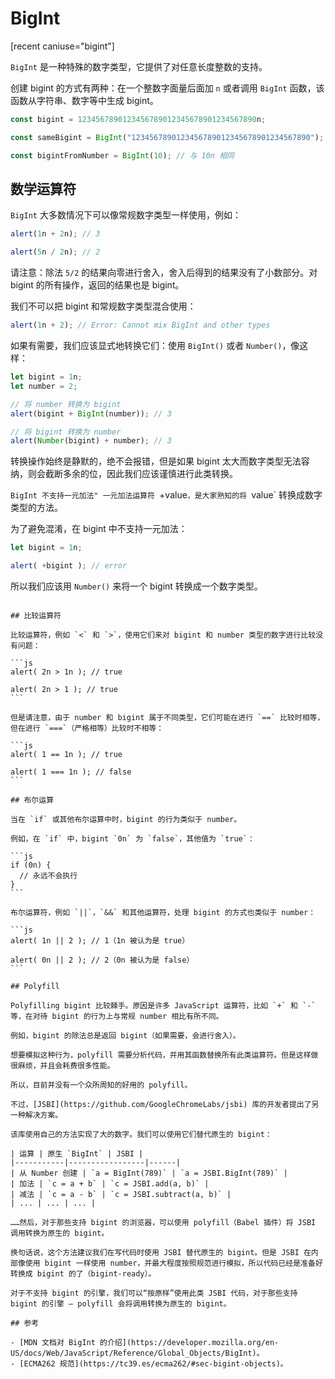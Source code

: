 # BigInt

[recent caniuse="bigint"]

`BigInt` 是一种特殊的数字类型，它提供了对任意长度整数的支持。

创建 bigint 的方式有两种：在一个整数字面量后面加 `n` 或者调用 `BigInt` 函数，该函数从字符串、数字等中生成 bigint。

```js
const bigint = 1234567890123456789012345678901234567890n;

const sameBigint = BigInt("1234567890123456789012345678901234567890");

const bigintFromNumber = BigInt(10); // 与 10n 相同
```

## 数学运算符

`BigInt` 大多数情况下可以像常规数字类型一样使用，例如：

```js
alert(1n + 2n); // 3

alert(5n / 2n); // 2
```

请注意：除法 `5/2` 的结果向零进行舍入，舍入后得到的结果没有了小数部分。对 bigint 的所有操作，返回的结果也是 bigint。

我们不可以把 bigint 和常规数字类型混合使用：

```js
alert(1n + 2); // Error: Cannot mix BigInt and other types
```

如果有需要，我们应该显式地转换它们：使用 `BigInt()` 或者 `Number()`，像这样：

```js
let bigint = 1n;
let number = 2;

// 将 number 转换为 bigint
alert(bigint + BigInt(number)); // 3

// 将 bigint 转换为 number
alert(Number(bigint) + number); // 3
```

转换操作始终是静默的，绝不会报错，但是如果 bigint 太大而数字类型无法容纳，则会截断多余的位，因此我们应该谨慎进行此类转换。

`BigInt 不支持一元加法"
一元加法运算符 `+value`，是大家熟知的将 `value` 转换成数字类型的方法。

为了避免混淆，在 bigint 中不支持一元加法：
```js
let bigint = 1n;

alert( +bigint ); // error
```
所以我们应该用 `Number()` 来将一个 bigint 转换成一个数字类型。
````

## 比较运算符

比较运算符，例如 `<` 和 `>`，使用它们来对 bigint 和 number 类型的数字进行比较没有问题：

```js
alert( 2n > 1n ); // true

alert( 2n > 1 ); // true
```

但是请注意，由于 number 和 bigint 属于不同类型，它们可能在进行 `==` 比较时相等，但在进行 `===`（严格相等）比较时不相等：

```js
alert( 1 == 1n ); // true

alert( 1 === 1n ); // false
```

## 布尔运算

当在 `if` 或其他布尔运算中时，bigint 的行为类似于 number。

例如，在 `if` 中，bigint `0n` 为 `false`，其他值为 `true`：

```js
if (0n) {
  // 永远不会执行
}
```

布尔运算符，例如 `||`，`&&` 和其他运算符，处理 bigint 的方式也类似于 number：

```js
alert( 1n || 2 ); // 1（1n 被认为是 true）

alert( 0n || 2 ); // 2（0n 被认为是 false）
```

## Polyfill

Polyfilling bigint 比较棘手。原因是许多 JavaScript 运算符，比如 `+` 和 `-` 等，在对待 bigint 的行为上与常规 number 相比有所不同。

例如，bigint 的除法总是返回 bigint（如果需要，会进行舍入）。

想要模拟这种行为，polyfill 需要分析代码，并用其函数替换所有此类运算符。但是这样做很麻烦，并且会耗费很多性能。

所以，目前并没有一个众所周知的好用的 polyfill。

不过，[JSBI](https://github.com/GoogleChromeLabs/jsbi) 库的开发者提出了另一种解决方案。

该库使用自己的方法实现了大的数字。我们可以使用它们替代原生的 bigint：

| 运算 | 原生 `BigInt` | JSBI |
|-----------|-----------------|------|
| 从 Number 创建 | `a = BigInt(789)` | `a = JSBI.BigInt(789)` |
| 加法 | `c = a + b` | `c = JSBI.add(a, b)` |
| 减法 | `c = a - b` | `c = JSBI.subtract(a, b)` |
| ... | ... | ... |

……然后，对于那些支持 bigint 的浏览器，可以使用 polyfill（Babel 插件）将 JSBI 调用转换为原生的 bigint。

换句话说，这个方法建议我们在写代码时使用 JSBI 替代原生的 bigint。但是 JSBI 在内部像使用 bigint 一样使用 number，并最大程度按照规范进行模拟，所以代码已经是准备好转换成 bigint 的了（bigint-ready）。

对于不支持 bigint 的引擎，我们可以“按原样”使用此类 JSBI 代码，对于那些支持 bigint 的引擎 — polyfill 会将调用转换为原生的 bigint。

## 参考

- [MDN 文档对 BigInt 的介绍](https://developer.mozilla.org/en-US/docs/Web/JavaScript/Reference/Global_Objects/BigInt)。
- [ECMA262 规范](https://tc39.es/ecma262/#sec-bigint-objects)。
